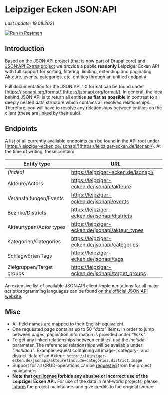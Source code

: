 # Leipziger Ecken JSON:API

*Last update: 19.08.2021*

[![Run in Postman](https://run.pstmn.io/button.svg)](https://documenter.getpostman.com/view/10395067/TzzBpay8#392548d1-707c-4fc4-b9d1-2a106aafed9a)

## Introduction

Based on the [JSON:API project](https://www.drupal.org/project/jsonapi) (that is now part of Drupal core) and [JSON:API Extras project](https://www.drupal.org/project/jsonapi_extras) we provide a public **readonly** Leipziger Ecken API with full support for sorting, filtering, limiting, extending and paginating Akteure, events, categories, etc. entities through an unified endpoint.  

Full documentation for the JSON:API 1.0 format can be found under [https://jsonapi.org/format/](https://jsonapi.org/format/). In general, the idea behind JSON:API is to return all entities **as flat as possible** in contrast to a deeply nested data structure which contains all resolved relationships. Therefore, you will have to resolve any relationships between entities on the client (these are linked by their uuid).

## Endpoints

A list of all currently available endpoints can be found in the API root under [https://leipziger-ecken.de/jsonapi/](https://leipziger-ecken.de/jsonapi/). At the time of writing, these contain:

|Entity type|URL|
|--|--|
|*(Index)*|https://leipziger-ecken.de/jsonapi/|
|Akteure/Actors|https://leipziger-ecken.de/jsonapi/akteure|
|Veranstaltungen/Events|https://leipziger-ecken.de/jsonapi/events|
|Bezirke/Districts|https://leipziger-ecken.de/jsonapi/districts|
|Akteurtypen/Actor types|https://leipziger-ecken.de/jsonapi/akteur_types|
|Kategorien/Categories|https://leipziger-ecken.de/jsonapi/categories|
|Schlagwörter/Tags|https://leipziger-ecken.de/jsonapi/tags|
|Zielgruppen/Target groups|https://leipziger-ecken.de/jsonapi/target_groups|

 An extensive list of available JSON:API client-implementations for all major script/programming languages can be found [on the official JSON:API website](https://jsonapi.org/implementations/).

## Misc
  
* All field names are mapped to their English equivalent. 
* One requested page contains up to 50 *"data"* items. In order to jump between pages, pagination information is provided under *"links"*.
* To get any linked relationships between entities, use the *include*-parameter. The referenced relationships will be available under *"included"*. Example request containing all image-, category-, and district-data of an Akteur: ```https://leipziger-ecken.de/jsonapi/akteure?include=categories,district,image```
* Support for all CRUD-operations can be [requested](https://leipziger-ecken.de/kontakt) from the project maintainers.
* **Note that [our license](https://creativecommons.org/licenses/by/4.0/) forbids any abusive or incorrect use of the Leipziger Ecken API.** For use of the data in real-world projects, please [inform](https://leipziger-ecken.de/kontakt) the project maintainers and give credits to the original source.
